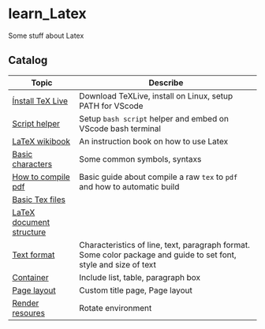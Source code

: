 # learn_Latex
Some stuff about Latex

## Catalog
|Topic|Describe|
|-|-|
|[Ínstall TeX Live](./Note/_000_TeXLive_overview/_001_install_TeXLive_environment.md)| Download TeXLive, install on Linux, setup PATH for VScode|
|[Script helper](./Note/_000_TeXLive_overview/_004_compile_to_tempfs.md)| Setup `bash script` helper and embed on VScode bash terminal|
|[LaTeX wikibook](./Note/_200_LaTeX_wikibook/_200_LateX_wikibook.md)| An instruction book on how to use Latex|
|[Basic characters](./Note/_200_LaTeX_wikibook/_202_basic_syntax.md)| Some common symbols, syntaxs|
|[How to compile pdf](./Note/_200_LaTeX_wikibook/_203_compile.md)| Basic guide about compile a raw `tex` to `pdf` and how to automatic build|
|[Basic Tex files](./Note/_200_LaTeX_wikibook/_204_pick_files_to_tex.md)| |
|[LaTeX document structure](./Note/_200_LaTeX_wikibook/_205_latex_document_structure.md)| |
|[Text format](./Note/_200_LaTeX_wikibook/_206_text_format.md)| Characteristics of line, text, paragraph format. Some color package and guide to set font, style and size of text|
|[Container](./Note/_200_LaTeX_wikibook/_206_container.md)|Include list, table, paragraph box|
|[Page layout](./Note/_200_LaTeX_wikibook/_207_page_layout.md)|Custom title page, Page layout|
|[Render resoures](./Note/_200_LaTeX_wikibook/_208_render_resoure.md)| Rotate environment|
